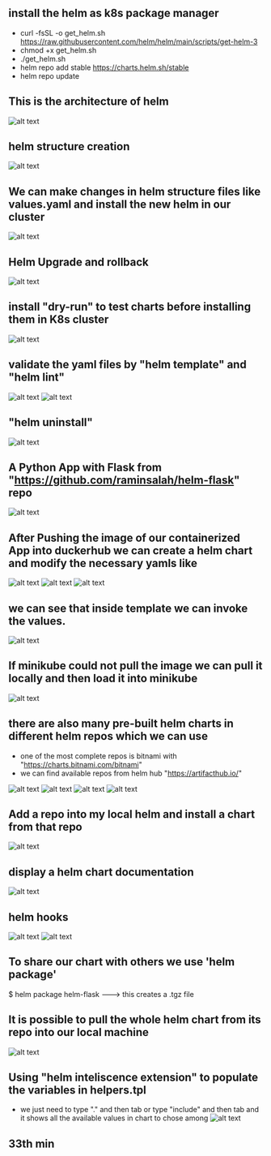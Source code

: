 ## install the helm as k8s package manager
- curl -fsSL -o get_helm.sh https://raw.githubusercontent.com/helm/helm/main/scripts/get-helm-3
- chmod +x get_helm.sh
- ./get_helm.sh
- helm repo add stable https://charts.helm.sh/stable
- helm repo update


## This is the architecture of helm
![alt text](image.png)


## helm structure creation 
![alt text](image-1.png)


## We can make changes in helm structure files like values.yaml and install the new helm in our cluster
![alt text](image-2.png)


## Helm Upgrade and rollback
![alt text](image-3.png)


## install "dry-run" to test charts before installing them in K8s cluster
![alt text](image-4.png)

## validate the yaml files by "helm template" and "helm lint"
![alt text](image-5.png)
![alt text](image-6.png)


## "helm uninstall"
![alt text](image-7.png)

## A Python App with Flask from "https://github.com/raminsalah/helm-flask" repo
![alt text](image-8.png)


## After Pushing the image of our containerized App into duckerhub we can create a helm chart and modify the necessary yamls like
![alt text](image-11.png)
![alt text](image-9.png)
![alt text](image-10.png)

## we can see that inside template we can invoke the values.
![alt text](image-13.png)

## If minikube could not pull the image we can pull it locally and then load it into minikube
![alt text](image-12.png)


## there are also many pre-built helm charts in different helm repos which we can use
- one of the most complete repos is bitnami with "https://charts.bitnami.com/bitnami" 
- we can find available repos from helm hub "https://artifacthub.io/"

![alt text](image-17.png)
![alt text](image-14.png)
![alt text](image-15.png)
![alt text](image-16.png)

## Add a repo into my local helm and install a chart from that repo
![alt text](image-18.png)

## display a helm chart documentation
![alt text](image-19.png)

## helm hooks
![alt text](image-20.png)
![alt text](image-21.png)

## To share our chart with others we use 'helm package'
$ helm package helm-flask  ---> this creates a .tgz file

## It is possible to pull the whole helm chart from its repo into our local machine
![alt text](image-22.png) 

## Using "helm inteliscence extension" to populate the variables in helpers.tpl
- we just need to type "." and then tab or type "include" and then tab and it shows all the available values in chart to chose among
![alt text](image-23.png)

## 33th min
